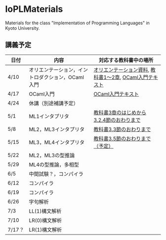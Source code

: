 # IoPLMaterials
Materials for the class "Implementation of Programming Languages" in Kyoto University.

## 講義予定
|日付|内容|対応する教科書中の場所|
|-----------|------------|------------|
|4/10|オリエンテーション，イントロダクション，OCaml入門|[オリエンテーション資料](misc/orientation.pdf), [教科書1〜2章](textbook/IoPLTextbook.pdf), [OCaml入門テキスト](textbook/mltext.pdf)|
|4/17|OCaml入門|[OCaml入門テキスト](textbook/mltext.pdf)|
|4/24|休講（別途補講予定）||
|5/1|ML1インタプリタ|[教科書3章のはじめから3.2.4節のおわりまで](textbook/IoPLTextbook.pdf)|
|5/8|ML2，ML3インタプリタ|[教科書3.3節のおわりまで](textbook/IoPLTextbook.pdf)|
|5/15|ML3，ML4インタプリタ|[教科書3.5節のおわりまで（予定）](textbook/IoPLTextbook.pdf)|
|5/22|ML2，ML3の型推論||
|5/29|ML4の型推論，多相型||
|6/5|中間試験？，コンパイラ||
|6/12|コンパイラ||
|6/19|コンパイラ||
|6/26|字句解析||
|7/3|LL(1)構文解析||
|7/10|LR(0)構文解析||
|7/17？|LR(1)構文解析||
